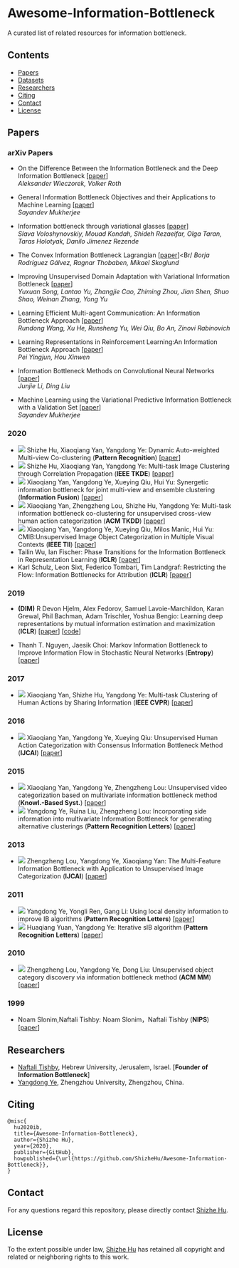 # Awesome-Information-Bottleneck

A curated list of related resources for information bottleneck.

## Contents

* [Papers](#papers)
* [Datasets](#datasets)
* [Researchers](#researchers)
* [Citing](#citing)
* [Contact](#contact)
* [License](#license)


## Papers

### arXiv Papers

- <a name=""></a> On the Difference Between the Information Bottleneck and the Deep Information Bottleneck [[paper](https://arxiv.org/abs/1912.13480)]<Br/>
 _Aleksander Wieczorek, Volker Roth_

- <a name=""></a> General Information Bottleneck Objectives and their Applications to Machine Learning [[paper](https://arxiv.org/abs/1912.06248)]<Br/>
_Sayandev Mukherjee_

- <a name=""></a> Information bottleneck through variational glasses [[paper](https://arxiv.org/abs/1912.00830)]<Br/>
_Slava Voloshynovskiy, Mouad Kondah, Shideh Rezaeifar, Olga Taran, Taras Holotyak, Danilo Jimenez Rezende_

- <a name=""></a> The Convex Information Bottleneck Lagrangian [[paper](https://arxiv.org/abs/1911.11000)]<Br/
_Borja Rodríguez Gálvez, Ragnar Thobaben, Mikael Skoglund_

- <a name=""></a> Improving Unsupervised Domain Adaptation with Variational Information Bottleneck [[paper](https://arxiv.org/abs/1911.09310)]<Br/>
_Yuxuan Song, Lantao Yu, Zhangjie Cao, Zhiming Zhou, Jian Shen, Shuo Shao, Weinan Zhang, Yong Yu_

- <a name=""></a> Learning Efficient Multi-agent Communication: An Information Bottleneck Approach [[paper](https://arxiv.org/abs/1911.06992)]<Br/>
_Rundong Wang, Xu He, Runsheng Yu, Wei Qiu, Bo An, Zinovi Rabinovich_

- <a name=""></a> Learning Representations in Reinforcement Learning:An Information Bottleneck Approach [[paper](https://arxiv.org/abs/1911.05695)]<Br/>
_Pei Yingjun, Hou Xinwen_

- <a name=""></a> Information Bottleneck Methods on Convolutional Neural Networks [[paper](https://arxiv.org/abs/1911.03722)]<Br/>
_Junjie Li, Ding Liu_

- <a name=""></a> Machine Learning using the Variational Predictive Information Bottleneck with a Validation Set [[paper](https://arxiv.org/abs/1911.02210)]<Br/>
_Sayandev Mukherjee_

### 2020 

- <a name=""></a> ![](https://img.shields.io/badge/Journal-Our%20lab's%20work-brightgreen) Shizhe Hu, Xiaoqiang Yan, Yangdong Ye: Dynamic Auto-weighted Multi-view Co-clustering (**Pattern Recognition**) [[paper](https://www.sciencedirect.com/science/article/pii/S0031320319304029)]
- <a name=""></a> ![](https://img.shields.io/badge/Journal-Our%20lab's%20work-brightgreen) Shizhe Hu, Xiaoqiang Yan, Yangdong Ye: Multi-task Image Clustering through Correlation Propagation (**IEEE TKDE**) [[paper](https://ieeexplore.ieee.org/document/8812907)]
- <a name=""></a> ![](https://img.shields.io/badge/Journal-Our%20lab's%20work-brightgreen) Xiaoqiang Yan, Yangdong Ye, Xueying Qiu, Hui Yu: Synergetic information bottleneck for joint multi-view and ensemble clustering (**Information Fusion**) [[paper](https://www.sciencedirect.com/science/article/pii/S1566253518303956)]
- <a name=""></a> ![](https://img.shields.io/badge/Journal-Our%20lab's%20work-brightgreen) Xiaoqiang Yan, Zhengzheng Lou, Shizhe Hu, Yangdong Ye: Multi-task information bottleneck co-clustering for unsupervised cross-view human action categorization (**ACM TKDD**) [[paper]()]
- <a name=""></a> ![](https://img.shields.io/badge/Journal-Our%20lab's%20work-brightgreen) Xiaoqiang Yan, Yangdong Ye, Xueying Qiu, Milos Manic, Hui Yu: CMIB:Unsupervised Image Object Categorization in Multiple Visual Contexts (**IEEE TII**) [[paper](https://ieeexplore.ieee.xilesou.top/abstract/document/8823028)]
- <a name=""></a> Tailin Wu, Ian Fischer: Phase Transitions for the Information Bottleneck in Representation Learning (**ICLR**) [[paper](https://arxiv.org/abs/2001.01878)]
- <a name=""></a> Karl Schulz, Leon Sixt, Federico Tombari, Tim Landgraf: Restricting the Flow: Information Bottlenecks for Attribution (**ICLR**) [[paper](https://arxiv.org/abs/2001.00396)]

### 2019 

- <a name=""></a> **(DIM)** R Devon Hjelm, Alex Fedorov, Samuel Lavoie-Marchildon, Karan Grewal, Phil Bachman, Adam Trischler, Yoshua Bengio: Learning deep representations by mutual information estimation and maximization (**ICLR**) [[paper](https://openreview.net/pdf?id=Bklr3j0cKX)] [[code](https://github.com/rdevon/DIM)]

- <a name=""></a> 	Thanh T. Nguyen, Jaesik Choi: Markov Information Bottleneck to Improve Information Flow in Stochastic Neural Networks (**Entropy**) [[paper](https://www.mdpi.com/1099-4300/21/10/976)]

### 2017 

- <a name=""></a> ![](https://img.shields.io/badge/Conference-Our%20lab's%20work-brightgreen) Xiaoqiang Yan, Shizhe Hu, Yangdong Ye: Multi-task Clustering of Human Actions by Sharing Information (**IEEE CVPR**) [[paper](http://openaccess.thecvf.com/content_cvpr_2017/html/Yan_Multi-Task_Clustering_of_CVPR_2017_paper.html)]

### 2016

- <a name=""></a> ![](https://img.shields.io/badge/Conference-Our%20lab's%20work-brightgreen) Xiaoqiang Yan, Yangdong Ye, Xueying Qiu: Unsupervised Human Action Categorization with Consensus Information Bottleneck Method (**IJCAI**) [[paper](http://www5.zzu.edu.cn/__local/E/A5/49/B9F810E13BAF2E8FD73C9315AF7_4BA2E9E2_EB090.pdf)]

### 2015

- <a name=""></a> ![](https://img.shields.io/badge/Journal-Our%20lab's%20work-brightgreen) Xiaoqiang Yan, Yangdong Ye, Zhengzheng Lou: Unsupervised video categorization based on multivariate information bottleneck method (**Knowl.-Based Syst.**) [[paper](https://www.sciencedirect.com/science/article/pii/S095070511500132X)]
- <a name=""></a> ![](https://img.shields.io/badge/Journal-Our%20lab's%20work-brightgreen) Yangdong Ye, Ruina Liu, Zhengzheng Lou: Incorporating side information into multivariate Information Bottleneck for generating alternative clusterings (**Pattern Recognition Letters**) [[paper](https://www.sciencedirect.com/science/article/pii/S0167865514002530)]

### 2013

- <a name=""></a> ![](https://img.shields.io/badge/Conference-Our%20lab's%20work-brightgreen) Zhengzheng Lou, Yangdong Ye, Xiaoqiang Yan: The Multi-Feature Information Bottleneck with Application to
Unsupervised Image Categorization (**IJCAI**) [[paper](https://www.aaai.org/ocs/index.php/IJCAI/IJCAI13/paper/view/6684/6926)]

### 2011

- <a name=""></a> ![](https://img.shields.io/badge/Journal-Our%20lab's%20work-brightgreen) Yangdong Ye, Yongli Ren, Gang Li: Using local density information to improve IB algorithms (**Pattern Recognition Letters**) [[paper](https://www.sciencedirect.com/science/article/pii/S0167865510003132)]
- <a name=""></a> ![](https://img.shields.io/badge/Journal-Our%20lab's%20work-brightgreen) Huaqiang Yuan, Yangdong Ye: Iterative sIB algorithm (**Pattern Recognition Letters**) [[paper](https://www.sciencedirect.com/science/article/pii/S0167865510003879)]

### 2010

- <a name=""></a> ![](https://img.shields.io/badge/Conference-Our%20lab's%20work-brightgreen) Zhengzheng Lou, Yangdong Ye, Dong Liu: Unsupervised object category discovery via information bottleneck method (**ACM MM**) [[paper](https://dl.acm.org/citation.cfm?id=1874098)]

### 1999

- <a name=""></a> Noam Slonim,Naftali Tishby: Noam Slonim，Naftali Tishby (**NIPS**) [[paper](http://papers.nips.cc/paper/1651-agglomerative-information-bottleneck.pdf)]

## Researchers
* [Naftali Tishby](http://naftali-tishby.mystrikingly.com/), Hebrew University, Jerusalem, Israel. [**Founder of Information Bottleneck**]
* [Yangdong Ye](http://www5.zzu.edu.cn/mlis/Home.htm), Zhengzhou University, Zhengzhou, China. 

## Citing

``` 
@misc{
  hu2020ib,
  title={Awesome-Information-Bottleneck},
  author={Shizhe Hu},
  year={2020},
  publisher={GitHub},
  howpublished={\url{https://github.com/ShizheHu/Awesome-Information-Bottleneck}},
}
``` 

## Contact

For any questions regard this repository, please directly contact [Shizhe Hu](ieshizhehu@gmail.com).

## License

To the extent possible under law, [Shizhe Hu](https://github.com/ShizheHu) has retained all copyright and
related or neighboring rights to this work.
